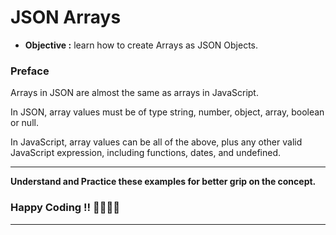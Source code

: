 # JSON Arrays

- **Objective :** learn how to create Arrays as JSON Objects.

### Preface

Arrays in JSON are almost the same as arrays in JavaScript.

In JSON, array values must be of type string, number, object, array, boolean or null.

In JavaScript, array values can be all of the above, plus any other valid JavaScript expression, including functions, dates, and undefined.

---

**Understand and Practice these examples for better grip on the concept.**

### Happy Coding !! 👍🏻✌🏻

---
